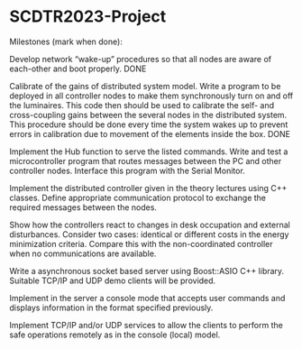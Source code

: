 # SCDTR2023-Project

Milestones (mark when done):

Develop network “wake-up” procedures so that all nodes are aware of each-other and
boot properly. DONE

Calibrate of the gains of distributed system model. Write a program to be deployed in
all controller nodes to make them synchronously turn on and off the luminaires. This
code then should be used to calibrate the self- and cross-coupling gains between the
several nodes in the distributed system. This procedure should be done every time the
system wakes up to prevent errors in calibration due to movement of the elements inside
the box. DONE

Implement the Hub function to serve the listed commands. Write and test a
microcontroller program that routes messages between the PC and other controller
nodes. Interface this program with the Serial Monitor.

Implement the distributed controller given in the theory lectures using C++ classes.
Define appropriate communication protocol to exchange the required messages between
the nodes.

Show how the controllers react to changes in desk occupation and external disturbances.
Consider two cases: identical or different costs in the energy minimization criteria.
Compare this with the non-coordinated controller when no communications are
available.

Write a asynchronous socket based server using Boost::ASIO C++ library. Suitable
TCP/IP and UDP demo clients will be provided.

Implement in the server a console mode that accepts user commands and displays
information in the format specified previously.

Implement TCP/IP and/or UDP services to allow the clients to perform the safe
operations remotely as in the console (local) model.
